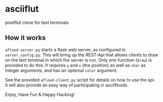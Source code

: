 # asciiflut
pixelflut clone for text terminals


## How it works

`aflood-server.py` starts a flask web server, as configured in `server_config.py`.
This will bring up the REST-Api that allows clients to draw on the text terminal in which the server is run.
Only one function (`draw`) is provided to do this.
It requires `y` and `x` (the position) as well as `char` as integer arguments, and has an optional `color` argument.

See the provided `aflood-client.py` script for details on how to use the api.
It will also provide an easy way of participating in asciifloods.

Enjoy, Have Fun & Happy Hacking!
